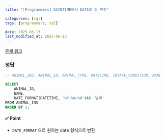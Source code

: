 ```yaml
---
title: "[Programmers] DATETIME에서 DATE로 형 변환"

categories: [sql]
tags: [programmers, sql]

date: 2025-06-13
last_modified_at: 2025-06-13
---
```

[문제 링크](https://school.programmers.co.kr/learn/courses/30/lessons/59414)

### 정답
```sql
-- ANIMAL_INS: ANIMAL_ID, ANIMAL_TYPE, DATETIME, INTAKE_CONDITION, NAME, SEX_UPON_INTAKE

SELECT 
    ANIMAL_ID,
    NAME, 
    DATE_FORMAT(DATETIME, '%Y-%m-%d')AS '날짜'
FROM ANIMAL_INS
ORDER BY 1;
```

#### ✅ Point
- `DATE_FORMAT` 으로 원하는 date 형식으로 변환


